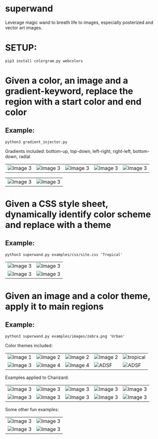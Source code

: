 # superwand
Leverage magic wand to breath life to images, especially posterized and vector art images.

# SETUP:
`pip3 install colorgram.py webcolors`

# Given a color, an image and a gradient-keyword, replace the region with a start color and end color
## Example: 
```python3 gradient_injector.py```


Gradients included: bottom-up, top-down, left-right, right-left, bottom-down, radial
<table>
  <tr>
    <td><img src="/examples/charizards/gradient_bottom-up_charizard.png" alt="Image 3"></td>
    <td><img src="/examples/charizards/gradient_top-down_charizard.png" alt="Image 3"></td>
    <td><img src="/examples/charizards/gradient_left-right_charizard.png" alt="Image 3"></td>
    <td><img src="/examples/charizards/gradient_right-left_charizard.png" alt="Image 3"></td>
    <td><img src="/examples/charizards/gradient_radial_charizard.png" alt="Image 3"></td>
  </tr>
</table>
<table>
  <tr>
    <td><img src="/examples/images/rocket_vector.jpeg" alt="Image 3"></td>
    <td><img src="/examples/images/gradient_bottom-up_rocket_vector.png" alt="Image 3"></td>
  </tr>
</table>

# Given a CSS style sheet, dynamically identify color scheme and replace with a theme
## Example:
```python3 superwand.py examples/css/site.css 'Tropical'```

<table>
  <tr>
    <td><img src="/examples/css/before.png" alt="Image 3"></td>
    <td><img src="/examples/css/after_tropical.png" alt="Image 3"></td>
  </tr>
    <tr>
    <td><img src="/examples/css/menu.png" alt="Image 3"></td>
    <td><img src="/examples/css/menu_tropical.png" alt="Image 3"></td>
  </tr>
</table>

# Given an image and a color theme, apply it to main regions
## Example:
```python3 superwand.py examples/images/zebra.png 'Urban'```

Color themes included:
<table>
  <tr>
    <td><img src="/themes_jpgs/SpringTheme.jpg" alt="Image 1"></td>
    <td><img src="/themes_jpgs/SummerTheme.jpg" alt="Image 2"></td>
    <td><img src="/themes_jpgs/WinterTheme.jpg" alt="Image 2"></td>
    <td><img src="/themes_jpgs/FallTheme.jpg" alt="Image 2"></td>
    <td><img src="/themes_jpgs/ArcticTheme.jpg" alt="tropical">
  </tr>
  <tr>
    <td><img src="/themes_jpgs/SafariTheme.jpg" alt="Image 3"></td>
    <td><img src="/themes_jpgs/UrbanTheme.jpg" alt="Image 4"></td>
    <td><img src="/themes_jpgs/NeonTheme.jpg" alt="Image 4"></td>
    <td><img src="/themes_jpgs/TropicalTheme.jpg" alt="ADSF">
    <td><img src="/themes_jpgs/PaixãoTheme.jpg" alt="ADSF">
  </tr>
</table>

Examples applied to Charizard:

<table>
  <tr>
    <td><img src="/examples/charizards/Spring_charizard.png" alt="Image 3"></td>
    <td><img src="/examples/charizards/Summer_charizard.png" alt="Image 3"></td>
    <td><img src="/examples/charizards/Fall_charizard.png" alt="Image 3"></td>
    <td><img src="/examples/charizards/Winter_charizard.png" alt="Image 3"></td>
    <td><img src="/examples/charizards/Arctic_charizard.png" alt="Image 3"></td>
  </tr>
  <tr>
    <td><img src="/examples/charizards/Safari_charizard.png" alt="Image 3"></td>
    <td><img src="/examples/charizards/Urban_charizard.png" alt="Image 3"></td>
    <td><img src="/examples/charizards/Neon_charizard.png" alt="Image 3"></td>
    <td><img src="/examples/charizards/Tropical_charizard.png" alt="Image 3"></td>
    <td><img src="/examples/charizards/Paixão_charizard.png" alt="Image 3"></td>
  </tr>
</table>

Some other fun examples:
<table>
  <tr>
    <td><img src="/examples/images/mantis_shrimp.jpeg" alt="Image 3"></td>
    <td><img src="/examples/images/Spring_mantis_shrimp.png" alt="Image 3"></td>
  </tr>
  <tr>
    <td><img src="/examples/images/obama.jpeg" alt="Image 3"></td>
    <td><img src="/examples/images/Fall_obama.png" alt="Image 3"></td>
  </tr>
</table>